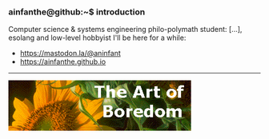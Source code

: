 ### ainfanthe@github:~$ introduction
Computer science & systems engineering philo-polymath student: [...], esolang and low-level hobbyist
I'll be here for a while:
- https://mastodon.la/@aninfant
- https://ainfanthe.github.io

---

<img style="" src="https://raw.githubusercontent.com/ainfanthe/ainfanthe/main/assets/img1.png">
